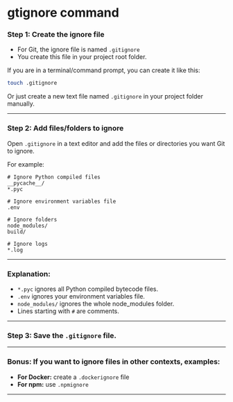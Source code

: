 # gtignore command

### Step 1: Create the ignore file

* For Git, the ignore file is named `.gitignore`
* You create this file in your project root folder.

If you are in a terminal/command prompt, you can create it like this:

```bash
touch .gitignore
```

Or just create a new text file named `.gitignore` in your project folder manually.

---

### Step 2: Add files/folders to ignore

Open `.gitignore` in a text editor and add the files or directories you want Git to ignore.

For example:

```
# Ignore Python compiled files
__pycache__/
*.pyc

# Ignore environment variables file
.env

# Ignore folders
node_modules/
build/

# Ignore logs
*.log
```

---

### Explanation:

* `*.pyc` ignores all Python compiled bytecode files.
* `.env` ignores your environment variables file.
* `node_modules/` ignores the whole node\_modules folder.
* Lines starting with `#` are comments.

---

### Step 3: Save the `.gitignore` file.

---

### Bonus: If you want to ignore files in other contexts, examples:

* **For Docker:** create a `.dockerignore` file
* **For npm:** use `.npmignore`

---
